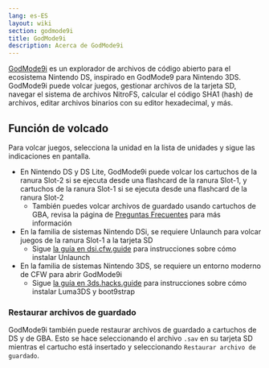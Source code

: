```yaml
---
lang: es-ES
layout: wiki
section: godmode9i
title: GodMode9i
description: Acerca de GodMode9i
---
```


[GodMode9i](https://github.com/DS-Homebrew/GodMode9i/) es un explorador de archivos de código abierto para el ecosistema Nintendo DS, inspirado en GodMode9 para Nintendo 3DS. GodMode9i puede volcar juegos, gestionar archivos de la tarjeta SD, navegar el sistema de archivos NitroFS, calcular el código SHA1 (hash) de archivos, editar archivos binarios con su editor hexadecimal, y más.

## Función de volcado

Para volcar juegos, selecciona la unidad en la lista de unidades y sigue las indicaciones en pantalla.
- En Nintendo DS y DS Lite, GodMode9i puede volcar los cartuchos de la ranura Slot-2 si se ejecuta desde una flashcard de la ranura Slot-1, y cartuchos de la ranura Slot-1 si se ejecuta desde una flashcard de la ranura Slot-2
   - También puedes volcar archivos de guardado usando cartuchos de GBA, revisa la página de [Preguntas Frecuentes](faq?faq=how-do-i-dump-ds-saves-using-gba-save-data) para más información
- En la familia de sistemas Nintendo DSi, se requiere Unlaunch para volcar juegos de la ranura Slot-1 a la tarjeta SD
   - Sigue [la guía en dsi.cfw.guide](https://dsi.cfw.guide/) para instrucciones sobre cómo instalar Unlaunch
- En la familia de sistemas Nintendo 3DS, se requiere un entorno moderno de CFW para abrir GodMode9i
   - Sigue [la guía en 3ds.hacks.guide](https://3ds.hacks.guide/) para instrucciones sobre cómo instalar Luma3DS y boot9strap

### Restaurar archivos de guardado
GodMode9i también puede restaurar archivos de guardado a cartuchos de DS y de GBA. Esto se hace seleccionando el archivo `.sav` en su tarjeta SD mientras el cartucho está insertado y seleccionando `Restaurar archivo de guardado`.

